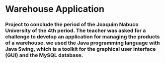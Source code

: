 # Warehouse Application
 
### Project to conclude the period of the Joaquim Nabuco University of the 4th period. The teacher was asked for a challenge to develop an application for managing the products of a warehouse. we used the Java programming language with Java Swing, which is a toolkit for the graphical user interface (GUI) and the MySQL database.
